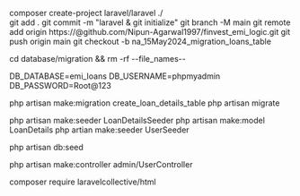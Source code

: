 <!-- Please readme First  -->
<!-- current version PHP 7.4.33 / My Sql for debian-linux-gnu (x86_64) using readline 5.2 / Apache/2.4.41 (Ubuntu) / Server version: 10.3.39-MariaDB-0ubuntu0.20.04.2 Ubuntu 20.04 / Time -->


<!-- Steps to create project -->
<!-- Step 1 (use this command to create the project in finvest_emi folder) -->
composer create-project laravel/laravel ./  
        <!-- Initialize git & branching     -->
        git add .
        git commit -m "laravel & git initialize"
        git branch -M main
        git remote add origin https://<!-- --TokenID-- -->@github.com/Nipun-Agarwal1997/finvest_emi_logic.git
        <!-- --TokenID-- (This is basically an token create in setting / developer setting / classic. Used to pull/push code without repidely enter passwod) -->
        git push origin main
        git checkout -b na_15May2024_migration_loans_table <!-- Used to create the new branch for well maintenance in future  -->

<!-- Step 2 (delete not require table from migration ) -->
cd database/migration && rm -rf --file_names--

<!-- Step 3 Configure database crediantial in Dot env In below veriables -->
DB_DATABASE=emi_loans
DB_USERNAME=phpmyadmin
DB_PASSWORD=Root@123

<!-- Step 4 Create migartion table Useing command -->
php artisan make:migration create_loan_details_table
        <!-- Enter the field inside up function schema -->
php artisan migrate 

<!-- Step 5 Create Seeding for loans Details & User Tables -->
php artisan make:seeder LoanDetailsSeeder <!-- create json file in database json folder for low weight Use that in seeding file for basic initialize-->
php artisan make:model LoanDetails <!-- create the model for tables linking Use that in Seeding file -->
php artian make:seeder UserSeeder

php artisan db:seed <!-- used to insert the data in db seeds -->

<!-- Step 6 Creation controller condition view -->
php artisan make:controller admin/UserController <!-- create controller command -->
    <!-- Now,create routes We will create the group routes in web.php -->
    <!-- For routes automatically pick the controller allow app/provider/RouteserviceProvider.php namespace -->
    <!-- Now, is any contant we need to add in projects we will create the global constant file in app and define it. Then include that in web.php -->
    <!-- create admin folder in web view -->

<!-- Step 7 fast Front-end developement via useing collective/html of laravel -->
composer require laravelcollective/html <!-- This will allow the useing of Form tags like Form::open() -->

<!-- write the HTMl file in View -->
<!-- on submit validate useing laravel validation module -->
<!-- And Now Last but not least Auth Attempt -->
